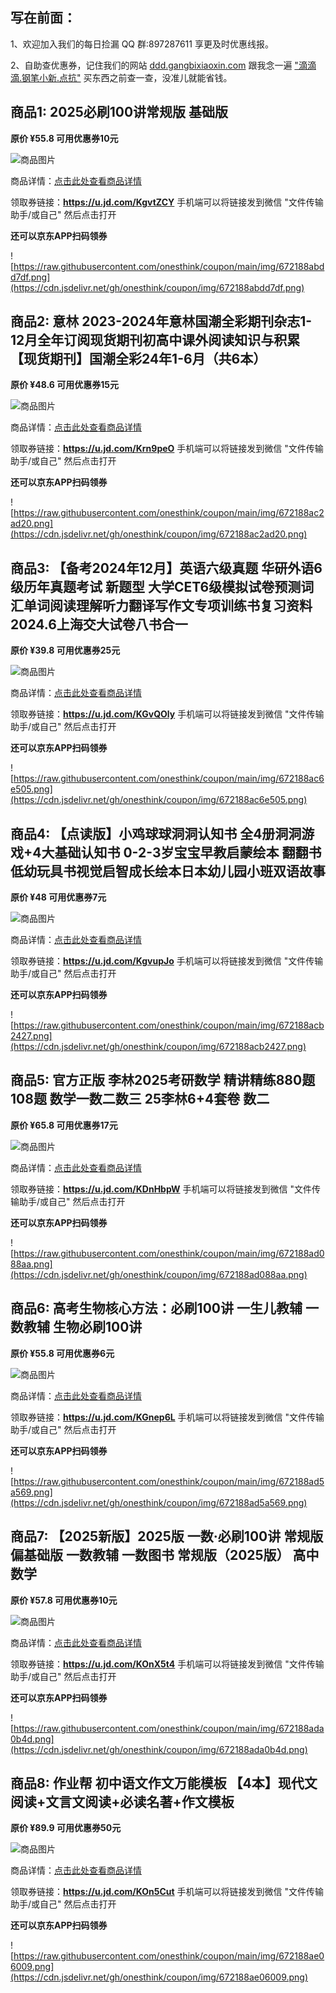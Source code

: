 ## 写在前面：

1、欢迎加入我们的每日捡漏 QQ 群:897287611 享更及时优惠线报。

2、自助查优惠券，记住我们的网站 [ddd.gangbixiaoxin.com](https://ddd.gangbixiaoxin.com) 跟我念一遍 ["滴滴滴.钢笔小新.点抗"](https://ddd.gangbixiaoxin.com) 买东西之前查一查，没准儿就能省钱。

## 商品1: 2025必刷100讲常规版 基础版

**原价 ¥55.8 可用优惠券10元**

![商品图片](http://img14.360buyimg.com/n1/jfs/t1/78208/4/24480/166439/66a1fd0aF984a10f5/218016ab808f7649.jpg)

商品详情：[点击此处查看商品详情](https://union-click.jd.com/jdc?e=1003156031&amp;p=JF8BAa4JK1olXwQEU1pYAUgTCl8IGlocWwEKUVZUCU0RBV9MRANLAjZbERscSkAJHTRQRA1CCVkdDwtCWhVLHTdNTwcKBENeCVAfUg8bZBgLHDpmHAVhFB0kaxZcBS1qGj4WKGIFOlwqfh1gRyZBRQYTDlt4KzU5DVxXDxtxaz5sLn1cIic9WDJkZC5_RAlNOWViEikVUhh1AgdOeC5lO2FYNBcpQEpxYSZaWy9dAHVgVSobayJFYw9RbAxhJG5mIAcuVz9uVQlzfSdrCllmMzcqAAt1XBdQbDh2HHFdNDwqQUtJdxt8D1lgbU0BCT4OCjZyZhxUQVNoHnh2HCUVdQ0bD18JK1gUXQELUllbAU4nM28IKxp7XQMCVVZdD0wnAl8IHVkUXgIDXF9YDUIUM28AHGvC8L7X3u-IgPLDneffovzA1LrWytZtOHsUM28JGlkVWQEDVl5tOEsUM2w4RTUUDgEHXV5dDCVLACgPWhtGAGgCVVtZDEgRAWo4GVoUXwQyZG46f0gQYhxJGDhVHn9hCRVbSikWZmx9f1x7X3F0AikZQQJJXmlbRiFqNmIHZF5t)

领取券链接：**https://u.jd.com/KgvtZCY** 手机端可以将链接发到微信 "文件传输助手/或自己" 然后点击打开

**还可以京东APP扫码领券**

![https://raw.githubusercontent.com/onesthink/coupon/main/img/672188abdd7df.png](https://cdn.jsdelivr.net/gh/onesthink/coupon/img/672188abdd7df.png)

## 商品2: 意林 2023-2024年意林国潮全彩期刊杂志1-12月全年订阅现货期刊初高中课外阅读知识与积累 【现货期刊】国潮全彩24年1-6月（共6本）

**原价 ¥48.6 可用优惠券15元**

![商品图片](http://img14.360buyimg.com/n1/jfs/t1/249752/4/15047/182997/6691e513F33be57b2/08286751fd7d5792.jpg)

商品详情：[点击此处查看商品详情](https://union-click.jd.com/jdc?e=1003156031&amp;p=JF8BAdQJK1olXwIHUltdDkMUBV8IGlsUVQ8FVV1VDEoRA19MRANLAjZbERscSkAJHTRQRA1CCVkdDwtCWhVLHTdNTwcKBENeCVAfUg8bSztoGjBUJlB4EB8cTUtjaxxuXTJyJ0YCOlwLUTVDYhcBXAFlOQFpVQYrdlxXDxtxazliLk9eI1wtazJ0cCt_RC9NOWV-EioVUht1SgdObABmLmFYBhcqekpHYW5gWztNAHFgHS4bf0lNZxtrYAxhJFRhIC06TTwVdz9zfCcTOE5hIjkCViNFZRB-bwFpWHJrNy0kbD8QdzB0ciJmDwNiLQg6fygXQBlhczJ2FAZGIAYmfzJ1YDN_RCNFKnV5CCo0XhMnUy1RRhhjCQJhIwIqfgB8BR9MXSQRLQoOZF9tC0oXBGYOHF0cWDYyVF5tSSUXAGsAG10RWjYDZF5bCkoUB24AGl0QWQcyVFZaOJy6u7qCqo6d5NKc3Inkr56ev7uWk2slbQUyVF9cCksTBG4KG2slXQUyV24DZkpECmhcHFwcM1oBE1kcShcTbW8JGVMdVAIHVW5fCUoVAV84KxNBPQdpFSULcg9WQioIbzNmO0BrMyQdCCUVVTZ2TzptVEFYJDpaY0pPdRE4G2s)

领取券链接：**https://u.jd.com/Krn9peO** 手机端可以将链接发到微信 "文件传输助手/或自己" 然后点击打开

**还可以京东APP扫码领券**

![https://raw.githubusercontent.com/onesthink/coupon/main/img/672188ac2ad20.png](https://cdn.jsdelivr.net/gh/onesthink/coupon/img/672188ac2ad20.png)

## 商品3: 【备考2024年12月】英语六级真题 华研外语6级历年真题考试 新题型 大学CET6级模拟试卷预测词汇单词阅读理解听力翻译写作文专项训练书复习资料2024.6上海交大试卷八书合一

**原价 ¥39.8 可用优惠券25元**

![商品图片](http://img14.360buyimg.com/n1/jfs/t1/249028/10/13715/146633/66851acfF23d2a7e1/8e276d5ef1377ae8.jpg)

商品详情：[点击此处查看商品详情](https://union-click.jd.com/jdc?e=1003156031&amp;p=JF8BAdMJK1olXwQAVV9fDU0QAF8IGlwWWAcAXF9UDHtTXDdWRGtMGENDFlVDFhBPXDlfTwQKBlMdBgABFhNSVzMXQh5JAAhADhpRcx1Ee298XwcWAgRHXAEYfzZNATpjbzxpM1R6KgkLYygTZRpgHj9AAA52CkkdBD9ucwh_QixRKVlYMScuexxwegx3by9cGGNdLyEpfyxWZ21vZyxxBFpnCyk0aC9eRwpXaCRhBAZcICwpUDx0fDB-cgF1KWVlESYoYz11WRsOfxIdAFNyPFYrejxgYxxwEy1sIWFiMCkdaBN_YBZrcB5iX2FwIyoiSzx1fz9ofyRSKXJ2NikuCApjajVsbzhiA35yQFwoHEliM2lQTwdoKBwHN187ew0fV3F1aV4XNWYOWG5cOEgWA2gBHVwTVAMyZF5dOAp5BG4OHV8QbQcyVFhfCUgTAmcIG14XWjYCXFlt3-av1uW5ztOsiZiKg-f63cKr1_GAK2slXjYCVV9fCE8QAm0IK2sVXjYBZAAzCRgRAW8NHF17AQVFUx8aVg15A24NGlkXWQADZFxcCUkVM184YA1GJQZ2EAJeV0lSCzBNbCZPX1NpIDkhZhlvfThecDgRO3NqUToIVUNjXV8IKw)

领取券链接：**https://u.jd.com/KGvQOly** 手机端可以将链接发到微信 "文件传输助手/或自己" 然后点击打开

**还可以京东APP扫码领券**

![https://raw.githubusercontent.com/onesthink/coupon/main/img/672188ac6e505.png](https://cdn.jsdelivr.net/gh/onesthink/coupon/img/672188ac6e505.png)

## 商品4: 【点读版】小鸡球球洞洞认知书 全4册洞洞游戏+4大基础认知书 0-2-3岁宝宝早教启蒙绘本 翻翻书 低幼玩具书视觉启智成长绘本日本幼儿园小班双语故事

**原价 ¥48 可用优惠券7元**

![商品图片](http://img14.360buyimg.com/n1/jfs/t1/185574/12/23206/127494/6260f1a2Eeb53d2cd/e02319e44a06bf1d.jpg)

商品详情：[点击此处查看商品详情](https://union-click.jd.com/jdc?e=1003156031&amp;p=JF8BAd0JK1olXwIHU1pVDUIVBF8IGloXXQYCVltYC0MVB19MRANLAjZbERscSkAJHTRQRA1CCVkdDwtCWhVLHTdNTwcKBENeCVAfUg8bRBNrWitLWHsCUgMibkxoS2YPZSNXFHlpOlxbCiBrejpsTQtPKA5FCwo2fFxXDxtxaz5iFGVFICchYT9kVjB8RD9NOWV2Ej4FVTt1ShNObC5mK2FYKBcrakpEYSZOWztnAHBgVT4bazJKdQ97bAxhJFRgLS1dST1-UQlzfCcTOE5hIjkCViNFZRNhby91VHFgLA4-UTBXdxZ8ci92XUViViY-fxJoXwxxQT11KXIWVyk9UDRkeg1rXC9sC2J2Ny0YfElBUxRoD1lgSQR3ZDpYWwJyQxtvez5NDWRiHSdUChdUdR8EF2sUbQUDVFlUDkwRCmo4K1sVbUdsVF9eDkwRBWY4GmsVWwQDV1pcAEsSAGkNK1sdWjbV-eaIgvrCi9bchdPC5KHX3eKJlsMnM18LK1sUXAQCUFlcCksnM28LK1glA2gDB1ZdCkgSAgFUGBwSHE9FCDBfAUkQAmcMGGsXXAcAVm5tOAxrYC54RV5oXQBfKzhadwMeBBFwWRJqNmgAUlw2dDJCZzlYQS4dGllWPyptCHs)

领取券链接：**https://u.jd.com/KgvupJo** 手机端可以将链接发到微信 "文件传输助手/或自己" 然后点击打开

**还可以京东APP扫码领券**

![https://raw.githubusercontent.com/onesthink/coupon/main/img/672188acb2427.png](https://cdn.jsdelivr.net/gh/onesthink/coupon/img/672188acb2427.png)

## 商品5: 官方正版 李林2025考研数学 精讲精练880题 108题 数学一数二数三 25李林6+4套卷 数二

**原价 ¥65.8 可用优惠券17元**

![商品图片](http://img14.360buyimg.com/n1/jfs/t1/9546/10/26862/205301/66d427b5F4a7dc2e7/eb3d5e747f83e34b.jpg)

商品详情：[点击此处查看商品详情](https://union-click.jd.com/jdc?e=1003156031&amp;p=JF8BAdwJK1olXwIHUF9aD00TA18IGlsVWA4GVFdbAEseB19MRANLAjZbERscSkAJHTRQRA1CCVkdDwtCWhVLHTdNTwcKBENeCVAfUg8bRRZ-bjAcXHhKAAUpXRFheCd3TRNtWX5gOlwNSkJuShVtWyBIPFpLEgVfDFxXDxtxazliPnFdIycpWz9eSih-cj9NOWVyEj4vVTh1ShtOey5lOGFbNBcqektlYW5aWyxNB2FgHSIbfDJ_ahtRGwxhJFRgLS02SD9uUQpzfCcTOE5hIjkCViNFZRB-eAJhW3B7JD0qe0tXYG18ciJxNQ5iViktaC9CXxl6Zwt2FGIFNzwpWytlYCh8Yit3KnUCFylfWilsY3sKbk8XKDYFDSYGUyBqWApuAQl9LkMHXQwiEh5RD2M4GmsWXAYFXVhaDkISM18IG2tUMwYDXVtcDEkXM244G10XXAUGVVZdD04WBl8IE1wliqu6gdTs3cOu1_GAzOKyiI--gMDVOHsnAF8IGloXXQIFVVxdOHsXAF8LKwV7XFUEVl8OX0l5X2xPHBpeBUFsVF9YCE0WC20IK1kUXAQAZG5tTjJhdgQBGiVdCV12AQQrcwNoVSdwHyN3MwRSFlckQTFyQxRVegdcG10AUG5dOA)

领取券链接：**https://u.jd.com/KDnHbpW** 手机端可以将链接发到微信 "文件传输助手/或自己" 然后点击打开

**还可以京东APP扫码领券**

![https://raw.githubusercontent.com/onesthink/coupon/main/img/672188ad088aa.png](https://cdn.jsdelivr.net/gh/onesthink/coupon/img/672188ad088aa.png)

## 商品6: 高考生物核心方法：必刷100讲 一生儿教辅 一数教辅 生物必刷100讲

**原价 ¥55.8 可用优惠券6元**

![商品图片](http://img14.360buyimg.com/n1/jfs/t1/200661/12/45497/171757/66f91539Fed70958d/5a35181c3765dc9d.jpg)

商品详情：[点击此处查看商品详情](https://union-click.jd.com/jdc?e=1003156031&amp;p=JF8BAa0JK1olXwQEU1pZC0sTAl8IGlsVVAAAVVheCE8TB19MRANLAjZbERscSkAJHTRQRA1CCVkdDwtCWhVLHTdNTwcKBENeCVAfUg8bejJffA9oLVVWHz0paRBAYiZKa1xKLmZwOlw0egNKYztSZxwSW1hfEDs0YFxXDxtxazliPgZDIAEtbDxOYCx_Yj9NOWVEEioVUi91AhNOeBBlNGFbMBcpUEpEYSZ8WyxNB2RgHSYbfBRocBZrYAxhJG5RIwcITD1-UTxzfSdrCllmMzwUdBF0WxdQbDhyAXIABjcqezRWdQt8D1lgbQQcFCUGDUkNYwh6ay8WXFl5KCtcfw0bD18JK1gUXQELUllbAU4nM28IKxp7XQMCVVZdD0wnAl8IHVkUXgIDXF5UC0ITM28AHGvC8L7X3u-IgPLDneffovzA1LrWytZtOHsUM28JGlkVWQEDVl5tOEsUM2w4RTUUDg4CV15VWiVLACgPW1pdHWgAXVxbDkIVBl8KGloXXzYyZCcAXyxDfh9bTxB2KWdZAz8USjsQXBxoaTUXNHRKCT4JUjdQBGlWRh9wNG4yVG4)

领取券链接：**https://u.jd.com/KGnep6L** 手机端可以将链接发到微信 "文件传输助手/或自己" 然后点击打开

**还可以京东APP扫码领券**

![https://raw.githubusercontent.com/onesthink/coupon/main/img/672188ad5a569.png](https://cdn.jsdelivr.net/gh/onesthink/coupon/img/672188ad5a569.png)

## 商品7: 【2025新版】2025版 一数·必刷100讲 常规版 偏基础版 一数教辅 一数图书 常规版（2025版） 高中数学

**原价 ¥57.8 可用优惠券10元**

![商品图片](http://img14.360buyimg.com/n1/jfs/t1/33681/31/22511/163143/66a1fd00Feea50bfd/be207b9427ce9898.jpg)

商品详情：[点击此处查看商品详情](https://union-click.jd.com/jdc?e=1003156031&amp;p=JF8BAa4JK1olXwQEU1pZC0sTAl8IGlocWAYCXFZeDEkXB19MRANLAjZbERscSkAJHTRQRA1CCVkdDwtCWhVLHTdNTwcKBENeCVAfUg8bAxVVRVJpP09mUwEaD0wVYGtzQy5WPV4HOlw4YAhtAjVsSxBJPmRdUgcAd1xXDxtxaz5sLnFFICcHWDxOcCp8Yj9NOWViEikVUhh1AgdOeC5lO2FYNBcpQEpxYSZaWy9dAHVgVSobayJFYw9RbAxhJG5mIAcuVz9uVQlzfSdrCllmMzcqAAt1XBdQbDh2HHFdNDwqQUtJdxt8D1lgbU9wFC0ZDR8fYS1UeFgULll6VVoCCDsbD18JK1gUXQELUllbAU4nM28IKxp7XQMCVVZdD0wnAl8IHVkUXgIDXF5VD04RM28AHGvC8L7X3u-IgPLDneffovzA1LrWytZtOHsUM28JGlkVWQEDVl5tOEsUM2w4RTUUDgEHXV5dCiVLACgPW1gUGGgCVVtaAUoeC204GVoUXwQyZG5dchZJChNqUj8SAkEFU1w-DDBPdixoQ157X2NqFyRcUi9HSDNreQQTBFt9ZF5t)

领取券链接：**https://u.jd.com/KOnX5t4** 手机端可以将链接发到微信 "文件传输助手/或自己" 然后点击打开

**还可以京东APP扫码领券**

![https://raw.githubusercontent.com/onesthink/coupon/main/img/672188ada0b4d.png](https://cdn.jsdelivr.net/gh/onesthink/coupon/img/672188ada0b4d.png)

## 商品8: 作业帮 初中语文作文万能模板 【4本】现代文阅读+文言文阅读+必读名著+作文模板

**原价 ¥89.9 可用优惠券50元**

![商品图片](http://img14.360buyimg.com/n1/jfs/t1/233340/17/24050/143210/66a85f5cF0c0527e5/74825d50eab179a2.jpg)

商品详情：[点击此处查看商品详情](https://union-click.jd.com/jdc?e=1003156031&amp;p=JF8BAdIJK1olXwIHV1tYCUIWBF8IGlsVXQYKV19YCk4SAF9MRANLAjZbERscSkAJHTRQRA1CCVkdDwtCWhVLHTdNTwcKBENeCVAfUg8bfm5eYi58FH16FlYITzhvaDteWxhSG1lnOlwhSB8WZSR4e1lCD3t8PBgqcFxXDxtxazliPmVFIiclbT9kaC9_ciNNOWJ-Ej0vVTt1ShNOby5mKmFYJBcpakpHYSYJWyxdAHVgHRgbazJwegxrfAxhJFRnLS0ISD1-VQZzfCcTOE5hIjkCViNFZRB-bxJyHmV7JDkpbDcSdR18cjhMIQ5iHDY6ayhzBhl6ezhiKWVBICwhaChfYDN_GQF2KmVxCyoCYBMneTJwYhh8DV5gCl0oWhBLSzVTRwBcLQoOZF9tC0oXBGYOHF0cWDYyVF5tSSUXBG0PElgXWTYDZF5bCkoUB24AGFkXVAQyVFZaOJy6u7qCqo6d5NKc3Inkr56ev7uWk2slbQUyVF9cCksTBG4KG2slXQUyV24DZkpEAzgKGlMTM1oBE1kdDQ1AbWkOGlkSVAQyVl9cCkknM191Gg1sKG9LLyYfAB5QcBdjTw1VHkFECzszCjdXV25uUCt1X1FQKSA1TjxvM284)

领取券链接：**https://u.jd.com/KOn5Cut** 手机端可以将链接发到微信 "文件传输助手/或自己" 然后点击打开

**还可以京东APP扫码领券**

![https://raw.githubusercontent.com/onesthink/coupon/main/img/672188ae06009.png](https://cdn.jsdelivr.net/gh/onesthink/coupon/img/672188ae06009.png)

